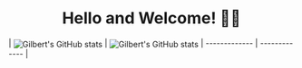 <h1 align="center">
  Hello and Welcome! 👋🏾
</h1>
| <img align="center" src="https://github-readme-stats.vercel.app/api?username=functionguyy&show_icons=true&include_all_commits=true&hide_border=true" alt="Gilbert's GitHub stats" /> | <img align="center" src="https://github-readme-stats.vercel.app/api/top-langs/?username=functionguyy&langs_count=8&layout=compact&hide_border=true" alt="Gilbert's GitHub stats" />
| ------------- | ------------- |
